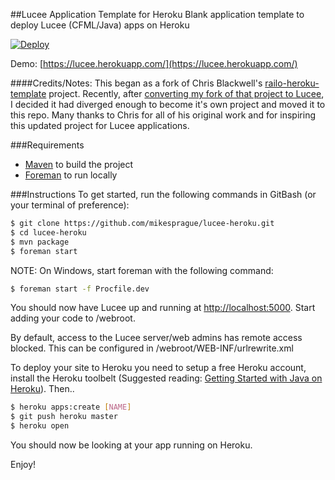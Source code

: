 ##Lucee Application Template for Heroku
Blank application template to deploy Lucee (CFML/Java) apps on Heroku

[![Deploy](https://www.herokucdn.com/deploy/button.png)](https://heroku.com/deploy)

Demo: [https://lucee.herokuapp.com/](https://lucee.herokuapp.com/)

####Credits/Notes:
This began as a fork of Chris Blackwell's [railo-heroku-template](https://github.com/d1rtym0nk3y/railo-heroku-template) project. Recently, after [converting my fork of that project to Lucee](https://github.com/mikesprague/lucee-heroku-template/tree/905e19a9d863c504a86cd6a764a7a33805649546), I decided it had diverged enough to become it's own project and moved it to this repo. Many thanks to Chris for all of his original work and for inspiring this updated project for Lucee applications.

###Requirements
* [Maven](http://maven.apache.org/) to build the project
* [Foreman](https://github.com/ddollar/foreman) to run locally

###Instructions
To get started, run the following commands in GitBash (or your terminal of preference):

```bash
$ git clone https://github.com/mikesprague/lucee-heroku.git
$ cd lucee-heroku
$ mvn package
$ foreman start
```
NOTE: On Windows, start foreman with the following command:
```bash
$ foreman start -f Procfile.dev
```

You should now have Lucee up and running at [http://localhost:5000](http://localhost:5000).
Start adding your code to /webroot.

By default, access to the Lucee server/web admins has remote access blocked. This can be
configured in /webroot/WEB-INF/urlrewrite.xml

To deploy your site to Heroku you need to setup a free Heroku account, install the Heroku toolbelt (Suggested reading: [Getting Started with Java on Heroku](https://devcenter.heroku.com/articles/getting-started-with-java)). Then..

```bash
$ heroku apps:create [NAME]
$ git push heroku master
$ heroku open
```

You should now be looking at your app running on Heroku.

Enjoy!
